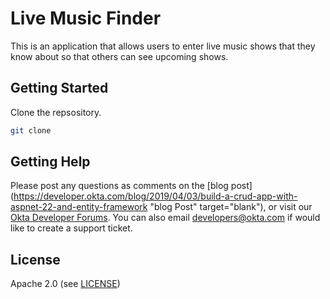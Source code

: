 # Live Music Finder

This is an application that allows users to enter live music shows that they know about so that others can see upcoming shows.

## Getting Started

Clone the repsository.

```sh
git clone
```

## Getting Help

Please post any questions as comments on the [blog post](https://developer.okta.com/blog/2019/04/03/build-a-crud-app-with-aspnet-22-and-entity-framework "blog Post" target="blank"), or visit our [Okta Developer Forums](https://devforum.okta.com/). You can also email developers@okta.com if would like to create a support ticket.

## License

Apache 2.0 (see [LICENSE](LICENSE))